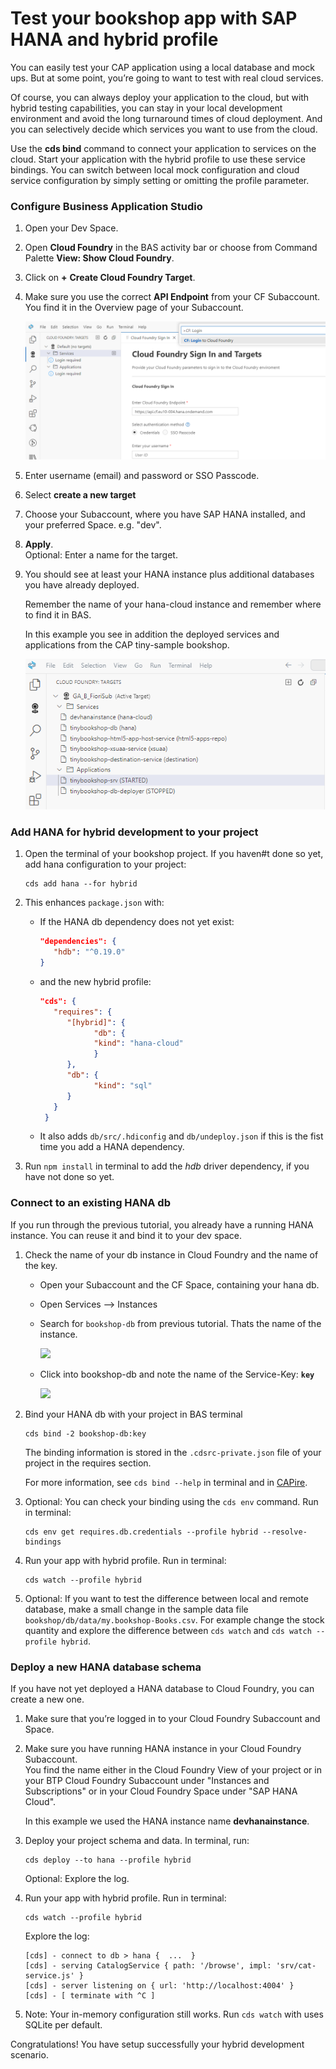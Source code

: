 # Test your bookshop app with SAP HANA and hybrid profile


You can easily test your CAP application using a local database and mock ups. 
But at some point, you’re going to want to test with real cloud services. 

Of course, you can always deploy your application to the cloud, but with hybrid testing capabilities, you can stay in your local development environment and avoid the long turnaround times of cloud deployment. 
And you can selectively decide which services you want to use from the cloud.

Use the **cds bind** command to connect your application to services on the cloud. 
Start your application with the hybrid profile to use these service bindings.
You can switch between local mock configuration and cloud service configuration by simply setting or omitting the profile parameter.


### Configure Business Application Studio

1. Open your Dev Space.

2. Open **Cloud Foundry** in the BAS activity bar or choose from Command Palette **View: Show Cloud Foundry**.

3. Click on **+** **Create Cloud Foundry Target**. 

4. Make sure you use the correct **API Endpoint** from your CF Subaccount. You find it in the Overview page of your Subaccount.

   ![Add correct Cloud Foundry API Endpoint](images/0_cf_login_1.png)

5. Enter username (email) and password or SSO Passcode.

6. Select **create a new target**

7. Choose your Subaccount, where you have SAP HANA installed, and your preferred Space. e.g. "dev".

8. **Apply**.  <br>
   Optional: Enter a name for the target.

9. You should see at least your HANA instance plus additional databases you have already deployed.

    Remember the name of your hana-cloud instance and remember where to find it in BAS.

    In this example you see in addition the deployed services and applications from the CAP tiny-sample bookshop.

    ![](images/0_cf_login_2.png)


### Add HANA for hybrid development to your project

1. Open the terminal of your bookshop project. 
   If you haven#t done so yet, add hana configuration to your project:

    ```shell
    cds add hana --for hybrid
    ```


2. This enhances `package.json` with:
    
   - If the HANA db dependency does not yet exist:

     ```json
     "dependencies": {
        "hdb": "^0.19.0"
     }
     ```
    
   - and the new hybrid profile:

     ```json
     "cds": {
        "requires": {
           "[hybrid]": {
                 "db": {
                 "kind": "hana-cloud"
                 }
           },
           "db": {
                 "kind": "sql"
           }
        }
      }

      ```
   
   - It also adds `db/src/.hdiconfig` and `db/undeploy.json` if this is the fist time you add a HANA dependency.


3. Run `npm install` in terminal to add the *hdb* driver dependency, if you have not done so yet.


### Connect to an existing HANA db

If you run through the previous tutorial, you already have a running HANA instance. You can reuse it and bind it to your dev space.

1. Check the name of your db instance in Cloud Foundry and the name of the key. 
   
   - Open your Subaccount and the CF Space, containing your hana db. 
   - Open Services --> Instances
   - Search for `bookshop-db` from previous tutorial. Thats the name of the instance.

     ![](images/fast/2_hybrid_1_cfdb.png)

   - Click into bookshop-db and note the name of the Service-Key: **`key`**

     ![](images/fast/2_hybrid_2_key.png)



2. Bind your HANA db with your project in BAS terminal

   ```shell
   cds bind -2 bookshop-db:key
   ```
   The binding information is stored in the `.cdsrc-private.json` file of your project in the requires section.

   For more information, see `cds bind --help` in terminal and in [CAPire](https://cap.cloud.sap/docs/advanced/hybrid-testing).


3. Optional: You can check your binding using the `cds env` command. Run in terminal: 
   
   ```shell
   cds env get requires.db.credentials --profile hybrid --resolve-bindings
   ```


4. Run your app with hybrid profile. Run in terminal:
   
   ```shell
   cds watch --profile hybrid
   ```

5. Optional: If you want to test the difference between local and remote database, make a small change in the sample data file  `bookshop/db/data/my.bookshop-Books.csv`. For example change the stock quantity and explore the difference between `cds watch` and `cds watch --profile hybrid`.



### Deploy a new HANA database schema

If you have not yet deployed a HANA database to Cloud Foundry, you can create a new one.

1. Make sure that you’re logged in to your Cloud Foundry Subaccount and Space.

2. Make sure you have running HANA instance in your Cloud Foundry Subaccount. <br>
   You find the name either in the Cloud Foundry View of your project or in your BTP Cloud Foundry Subaccount under "Instances and Subscriptions" or in your Cloud Foundry Space under "SAP HANA Cloud".

   In this example we used the HANA instance name **devhanainstance**.

3. Deploy your project schema and data. In terminal, run:

   ```Shell
   cds deploy --to hana --profile hybrid
   ```
   
   Optional: Explore the log.

      

4. Run your app with hybrid profile. Run in terminal:
   
   ```shell
   cds watch --profile hybrid
   ```

   Explore the log:

   ```Shell
   [cds] - connect to db > hana {  ...  }
   [cds] - serving CatalogService { path: '/browse', impl: 'srv/cat-service.js' }
   [cds] - server listening on { url: 'http://localhost:4004' }
   [cds] - [ terminate with ^C ]
   ```

5. Note: Your in-memory configuration still works. Run `cds watch` with uses SQLite per default. <br>

Congratulations! You have setup successfully your hybrid development scenario.

